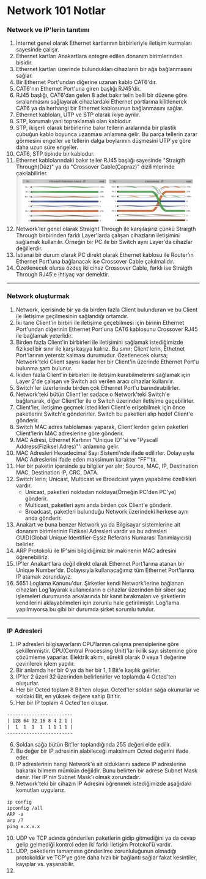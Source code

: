 # Network 101 Notlar

### Network ve IP'lerin tanıtımı
1. İnternet genel olarak Ethernet kartlarının birbirleriyle iletişim kurmaları sayesinde çalışır.
2. Ethernet kartları Anakartlara entegre edilen donanım birimlerinden bisidir.
3. Ethernet kartları üzerinde bulundukları cihazların bir ağa bağlanmasını sağlar.
4. Bir Ethernet Port'undan diğerine uzanan kablo CAT6'dır.
5. CAT6'nın Ethernet Port'una giren başlığı RJ45'dir.
6. RJ45 başlığı, CAT6'dan gelen 8 adet bakır telin belli bir düzene göre sıralanmasını sağlayarak cihazlardaki Ethernet portlarına kilitlenerek CAT6 ya da herhangi bir Ethernet kablosunun bağlanmasını sağlar.
7. Ethernet kabloları, UTP ve STP olarak ikiye ayrılır.
8. STP, korumalı yani topraklamalı olan kablodur.
9. STP, ikişerli olarak birbirlerine bakır tellerin aralarında bir plastik çubuğun kablo boyunca uzanması anlamına gelir. Bu parça tellerin zarar görmesini engeller ve tellerin dalga boylarının düşmesini UTP'ye göre daha uzun süre engeller.
10. CAT6, STP tipinde bir kablodur.
11. Ethernet kablolarındaki bakır teller RJ45 başlığı sayesinde "Straigth Through(Düz)" ya da "Crossover Cable(Çapraz)" dizilimlerinde çakılabilirler.
![RJ45, Straight through and Crossover Cable](straight_cross.png)
12. Network'ler genel olarak Straight Through ile karşılaşırız çünkü Straigth Through birbirinden farklı Layer'larda çalışan cihazların iletişimini sağlamak kullanılır. Örneğin bir PC ile bir Switch aynı Layer'da cihazlar değillerdir.
13. İstisnai bir durum olarak PC direkt olarak Ethernet kablosu ile Router'ın Ethernet Port'una bağlanacak ise Crossover Cable çakılmalıdır.
14. Özetlenecek olursa özdeş iki cihaz Crossover Cable, farklı ise Straigth Through RJ45'e ihtiyaç var demektir.

---

### Network oluşturmak
1. Network, içerisinde bir ya da birden fazla Client bulunduran ve bu Client ile iletişime geçilmesinin sağlandığı ortamdır.
2. İki tane Client'in birbiri ile iletişime geçebilmesi için birinin Ethernet Port'undan diğerinin Ethernet Port'una CAT6 kablosunu Crossover RJ45 ile bağlamak yeterlidir.
3. Birden fazla Client'in birbirleri ile iletişimini sağlamak istediğimizde fiziksel bir sınır ile karşı kaşıya kalırız. Bu sınır; Client'lerin, Ethetnet Port'larının yetersiz kalması durumudur. Özetlenecek olursa; Network'teki Client sayısı kadar her bir Client'in üzerinde Ethernet Port'u bulunma şartı bulunur.
4. İkiden fazla Client'in birbirleri ile iletişim kurabilmelerini sağlamak için Layer 2'de çalışan ve Switch adı verilen aracı cihazlar kullanılır.
5. Switch'ler üzerlerinde birden çok Ethernet Port'u barındırabilirler.
6. Network'teki bütün Client'ler sadace o Network'teki Switch'e bağlanarak, diğer Client'ler ile o Switch üzerinden iletişime geçebilirler.
7. Client'ler, iletişime geçmek istedikleri Client'e erişebilmek için önce paketlerini Switch'e gönderirler. Switch bu paketleri alıp hedef Client'e gönderir.
7. Switch MAC adres tablolaması yaparak, Client'lerden gelen paketleri Client'lerin MAC adreslerine göre gönderir.
8. MAC Adresi, Ethernet Kartının "Unique ID"'si ve "Pyscall Address(Fiziksel Adres)"'i anlamına gelir.
9. MAC Adresleri Hexadecimal Sayı Sistemi'nde ifade edilirler. Dolayısıyla MAC Adreslerini ifade eden maksimum karakter "FF"'tir.
10. Her bir paketin içersinde şu bilgiler yer alır; Source, MAC, IP, Destination MAC, Destination IP, CRC, DATA.
11. Switch'lerin; Unicast, Multicast ve Broadcast yayın yapabilme özellikleri vardır.
	- Unicast, paketleri noktadan noktaya(Örneğin PC'den PC'ye) gönderir.
	- Multicast, paketleri aynı anda birden çok Client'e gönderir.
	- Broadcast, paketleri bulunduğu Network üzerindeki herkese aynı anda gönderir.
12. Anakart ve buna benzer Network ya da Bilgisayar sistemlerine ait donanım birimlerinin Fiziksel Adresleri vardır ve bu adresleri GUID(Global Unique Identifier-Eşsiz Referans Numarası Tanımlayıcısı)  belirler.
13. ARP Protokolü ile IP'sini bilgidiğimiz bir makinenin MAC adresini öğrenebiliriz.
14. IP'ler Anakart'lara değil direkt olarak Ethernet Port'larına atanan bir Unique Number'dır. Dolayısıyla kullanacağımız tüm Ethernet Port'larına IP atamak zorundayız.
15. 5651 Loglama Kanunu'dur. Şirketler kendi Network'lerine bağlanan cihazları Log'layarak kullanıcıların o cihazlar üzerinden bir siber suç işlemeleri durumunda arkalarında bir kanıt bırakmaları ve şirketlerin kendilerini aklayabilmeleri için zorunlu hale getirilmiştir. Log'lama yapılmıyorsa bu gibi bir durumda şirket sorumlu tutulur.

---

### IP Adresleri
1. IP adresleri bilgisayarların CPU'larının çalışma prensiplerine göre şekillenmiştir. CPU(Central Processing Unit)'lar ikilik sayı sistemine göre çözümleme yaparlar. Elektrik akımı, sürekli olarak 0 veya 1 değerine çevirilerek işlem yapılır.
2. Bir anlamda her bir 0 ya da her bir 1, 1 Bit'e kaşılık gelirler.
3. IP'ler 2 üzeri 32 üzerinden belirlenirler ve toplamda 4 Octed'ten oluşurlar.
4. Her bir Octed toplam 8 Bit'ten oluşur. Octed'ler soldan sağa okunurlar ve soldaki Bit, en yüksek değere sahip Bit'tir.
5. Her bir IP toplam 4 Octed'ten oluşur.
```
------------------------
| 128 64 32 16 8 4 2 1 |
|  1  1  1  1  1 1 1 1 |
------------------------
```
6. Soldan sağa bütün Bit'ler toplandığında 255 değeri elde edilir.
7. Bu değer bir IP adresinin alabileceği maksimum Octed değerini ifade eder.
8. IP adreslerinin hangi Network'e ait olduklarını sadece IP adreslerine bakarak bilmem mümkün değildir. Bunu belirten bir adrese Subnet Mask denir. Her IP'nin Subnet Mask'ı olmak zorundadır.
9. Network'teki bir cihazın IP Adresini öğrenmek istediğimizde aşağıdaki komutları uygularız.
```
ip config
ipconfig /all	
ARP -a
arp /?
ping x.x.x.x
```
10. UDP ve TCP adında gönderilen paketlerin gidip gitmediğini ya da cevap gelip gelmediği kontrol eden iki farklı İletişim Protokol'ü vardır.
11. UDP, paketlerin tamamının gönderilme zorunluluğunun olmadığı protokoldür ve TCP'ye göre daha hızlı bir bağlantı sağlar fakat kesintiler, kayıplar vs. yaşanabilir. 
12. 


























	
	
	
	
	
